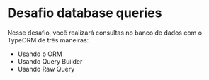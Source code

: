 # Desafio database queries
Nesse desafio, você realizará consultas no banco de dados com o TypeORM de três maneiras:

- Usando o ORM
- Usando Query Builder
- Usando Raw Query
 
